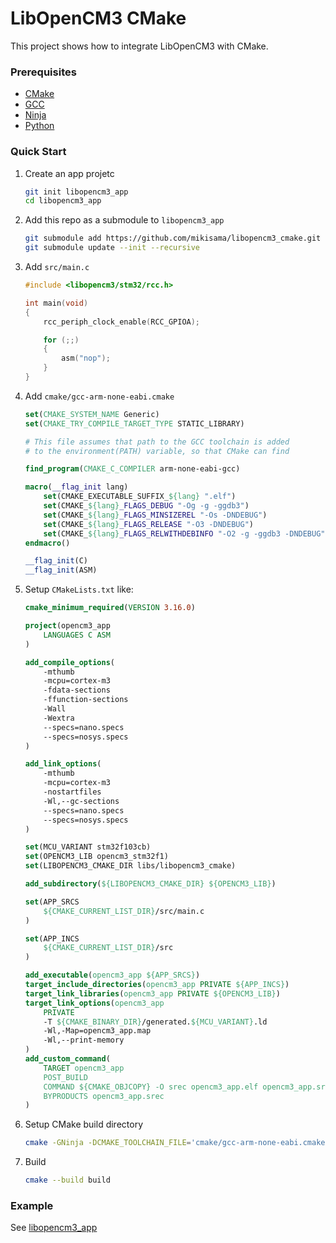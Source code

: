 # LibOpenCM3 CMake

This project shows how to integrate LibOpenCM3 with CMake.

### Prerequisites

* [CMake](https://github.com/Kitware/CMake/releases)
* [GCC](https://github.com/xpack-dev-tools/arm-none-eabi-gcc-xpack/releases)
* [Ninja](https://github.com/ninja-build/ninja/releases)
* [Python](https://www.python.org/downloads)

### Quick Start

1. Create an app projetc
    ```bash
    git init libopencm3_app
    cd libopencm3_app
    ```
2. Add this repo as a submodule to `libopencm3_app`
    ```bash
    git submodule add https://github.com/mikisama/libopencm3_cmake.git libs/libopencm3_cmake
    git submodule update --init --recursive
    ```
3. Add `src/main.c`
    ```c
    #include <libopencm3/stm32/rcc.h>

    int main(void)
    {
        rcc_periph_clock_enable(RCC_GPIOA);

        for (;;)
        {
            asm("nop");
        }
    }
    ```
4. Add `cmake/gcc-arm-none-eabi.cmake`
    ```cmake
    set(CMAKE_SYSTEM_NAME Generic)
    set(CMAKE_TRY_COMPILE_TARGET_TYPE STATIC_LIBRARY)

    # This file assumes that path to the GCC toolchain is added
    # to the environment(PATH) variable, so that CMake can find

    find_program(CMAKE_C_COMPILER arm-none-eabi-gcc)

    macro(__flag_init lang)
        set(CMAKE_EXECUTABLE_SUFFIX_${lang} ".elf")
        set(CMAKE_${lang}_FLAGS_DEBUG "-Og -g -ggdb3")
        set(CMAKE_${lang}_FLAGS_MINSIZEREL "-Os -DNDEBUG")
        set(CMAKE_${lang}_FLAGS_RELEASE "-O3 -DNDEBUG")
        set(CMAKE_${lang}_FLAGS_RELWITHDEBINFO "-O2 -g -ggdb3 -DNDEBUG")
    endmacro()

    __flag_init(C)
    __flag_init(ASM)
    ```
5. Setup `CMakeLists.txt` like:
    ```cmake
    cmake_minimum_required(VERSION 3.16.0)

    project(opencm3_app
        LANGUAGES C ASM
    )

    add_compile_options(
        -mthumb
        -mcpu=cortex-m3
        -fdata-sections
        -ffunction-sections
        -Wall
        -Wextra
        --specs=nano.specs
        --specs=nosys.specs
    )

    add_link_options(
        -mthumb
        -mcpu=cortex-m3
        -nostartfiles
        -Wl,--gc-sections
        --specs=nano.specs
        --specs=nosys.specs
    )

    set(MCU_VARIANT stm32f103cb)
    set(OPENCM3_LIB opencm3_stm32f1)
    set(LIBOPENCM3_CMAKE_DIR libs/libopencm3_cmake)

    add_subdirectory(${LIBOPENCM3_CMAKE_DIR} ${OPENCM3_LIB})

    set(APP_SRCS
        ${CMAKE_CURRENT_LIST_DIR}/src/main.c
    )

    set(APP_INCS
        ${CMAKE_CURRENT_LIST_DIR}/src
    )

    add_executable(opencm3_app ${APP_SRCS})
    target_include_directories(opencm3_app PRIVATE ${APP_INCS})
    target_link_libraries(opencm3_app PRIVATE ${OPENCM3_LIB})
    target_link_options(opencm3_app
        PRIVATE
        -T ${CMAKE_BINARY_DIR}/generated.${MCU_VARIANT}.ld
        -Wl,-Map=opencm3_app.map
        -Wl,--print-memory
    )
    add_custom_command(
        TARGET opencm3_app
        POST_BUILD
        COMMAND ${CMAKE_OBJCOPY} -O srec opencm3_app.elf opencm3_app.srec
        BYPRODUCTS opencm3_app.srec
    )
    ```
6. Setup CMake build directory
    ```bash
    cmake -GNinja -DCMAKE_TOOLCHAIN_FILE='cmake/gcc-arm-none-eabi.cmake' -DCMAKE_EXPORT_COMPILE_COMMANDS=ON -DCMAKE_BUILD_TYPE=Debug -Bbuild .
    ```
7. Build
    ```bash
    cmake --build build
     ```

### Example

See [libopencm3_app](https://github.com/mikisama/libopencm3_app)

